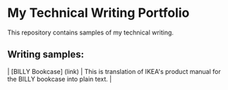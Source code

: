# My Technical Writing Portfolio

This repository contains samples of my technical writing. 

## Writing samples:

| [BILLY Bookcase] (link) | This is translation of IKEA's product manual for the BILLY bookcase into plain text. |
